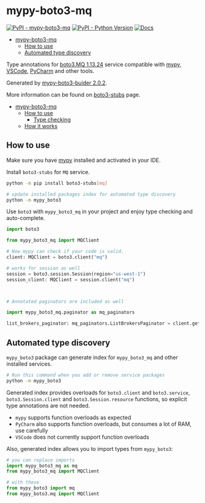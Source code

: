 # mypy-boto3-mq

[![PyPI - mypy-boto3-mq](https://img.shields.io/pypi/v/mypy-boto3-mq.svg?color=blue)](https://pypi.org/project/mypy-boto3-mq)
[![PyPI - Python Version](https://img.shields.io/pypi/pyversions/mypy-boto3-mq.svg?color=blue)](https://pypi.org/project/mypy-boto3-mq)
[![Docs](https://img.shields.io/readthedocs/mypy-boto3-builder.svg?color=blue)](https://mypy-boto3-builder.readthedocs.io/)

- [mypy-boto3-mq](#mypy-boto3-mq)
  - [How to use](#how-to-use)
  - [Automated type discovery](#automated-type-discovery)


Type annotations for
[boto3.MQ 1.13.24](https://boto3.amazonaws.com/v1/documentation/api/1.13.24/reference/services/mq.html#MQ) service
compatible with [mypy](https://github.com/python/mypy), [VSCode](https://code.visualstudio.com/),
[PyCharm](https://www.jetbrains.com/pycharm/) and other tools.

Generated by [mypy-boto3-buider 2.0.2](https://github.com/vemel/mypy_boto3_builder).

More information can be found on [boto3-stubs](https://pypi.org/project/boto3-stubs/) page.

- [mypy-boto3-mq](#mypy-boto3-mq)
  - [How to use](#how-to-use)
    - [Type checking](#type-checking)
  - [How it works](#how-it-works)

## How to use

Make sure you have [mypy](https://github.com/python/mypy) installed and activated in your IDE.

Install `boto3-stubs` for `MQ` service.

```bash
python -m pip install boto3-stubs[mq]

# update installed packages index for automated type discovery
python -m mypy_boto3
```

Use `boto3` with `mypy_boto3_mq` in your project and enjoy type checking and auto-complete.

```python
import boto3

from mypy_boto3_mq import MQClient

# Now mypy can check if your code is valid.
client: MQClient = boto3.client("mq")

# works for session as well
session = boto3.session.Session(region="us-west-1")
session_client: MQClient = session.client("mq")



# Annotated paginators are included as well

import mypy_boto3_mq.paginator as mq_paginators

list_brokers_paginator: mq_paginators.ListBrokersPaginator = client.get_paginator("list_brokers")
```

## Automated type discovery

`mypy_boto3` package can generate index for `mypy_boto3_mq` and other installed services.

```bash
# Run this command when you add or remove service packages
python -m mypy_boto3
```

Generated index provides overloads for `boto3.client` and `boto3.service`,
`boto3.Session.client` and `boto3.Session.resource` functions,
so explicit type annotations are not needed.

- `mypy` supports function overloads as expected
- `PyCharm` also supports function overloads, but consumes a lot of RAM, use carefully
- `VSCode` does not currently support function overloads

Also, generated index allows you to import types from `mypy_boto3`:

```python
# you can replace imports
import mypy_boto3_mq as mq
from mypy_boto3_mq import MQClient

# with these
from mypy_boto3 import mq
from mypy_boto3.mq import MQClient
```